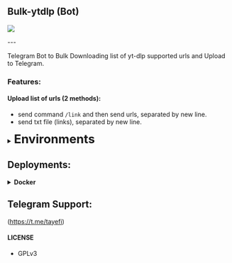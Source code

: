 ## Bulk-ytdlp (Bot)
<p align="left">
  <a href="https://skillicons.dev">
    <img src="https://skillicons.dev/icons?i=docker,python" />
  </a>
</p>
---

Telegram Bot to Bulk Downloading list of yt-dlp supported urls and Upload to Telegram.

### Features:

#### Upload list of urls (2 methods):

- send command `/link` and then send urls, separated by new line.
- send txt file (links), separated by new line.

<details>
<summary>
    <b style="font-size: 27px"> Environments </b>
</summary>
<br>

`API_HASH`: Get this from my.telegram.org

`APP_ID`: Get this from my.telegram.org

`BOT_TOKEN`: Get this from @BotFather on Telegram.

`AS_ZIP`: Set this to `true` if you want the bot to upload the files as zipfile. Default to `false`

`BUTTONS`: Set this to `true` if you want the bot to ignore `AS_ZIP` and send a button instead. Default to `false`

</details>

## Deployments:

<details>
<summary>
    <b> Docker </b>
</summary>
<br>

Install Docker

`curl -fsSL https://get.docker.com | sh`

Refresh User State

`sudo su -l $USER`

Running Docker Server

`docker run -d -e API_HASH=xxHASHIDxx -e APP_ID=xxAPPIDxx -e BOT_TOKEN="xxx:xxx" -e OWNER_ID=xxYOURIDxx -e AS_ZIP=false -e BUTTONS=true ghcr.io/chosomeister/bulk-ytlp:latest`

</details>


## Telegram Support:

(https://t.me/tayefi)

#### LICENSE

- GPLv3
